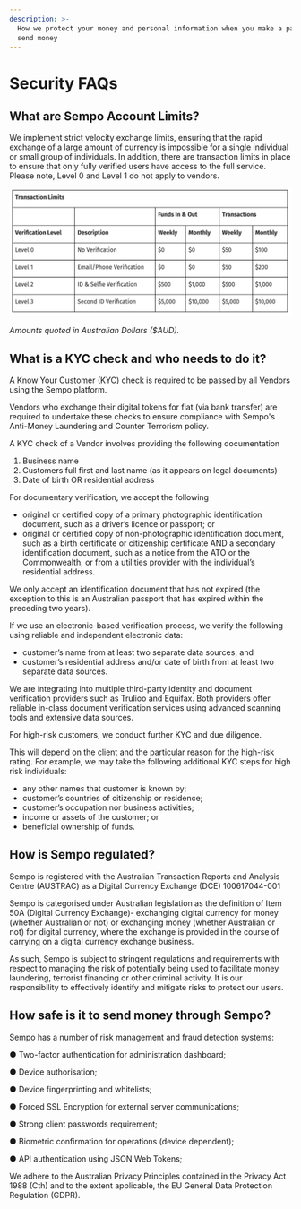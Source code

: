 ```yaml
---
description: >-
  How we protect your money and personal information when you make a payment or
  send money
---
```


# Security FAQs

## What are Sempo Account Limits?

We implement strict velocity exchange limits, ensuring that the rapid exchange of a large amount of currency is impossible for a single individual or small group of individuals. In addition, there are transaction limits in place to ensure that only fully verified users have access to the full service. Please note, Level 0 and Level 1 do not apply to vendors.

![](../.gitbook/assets/image.png)

_Amounts quoted in Australian Dollars \($AUD\)._

## What is a KYC check and who needs to do it?

A Know Your Customer \(KYC\) check is required to be passed by all Vendors using the Sempo platform.

Vendors who exchange their digital tokens for fiat \(via bank transfer\) are required to undertake these checks to ensure compliance with Sempo's Anti-Money Laundering and Counter Terrorism policy.

A KYC check of a Vendor involves providing the following documentation

1. Business name
2. Customers full first and last name \(as it appears on legal documents\)
3. Date of birth OR residential address

For documentary verification, we accept the following

* original or certified copy of a primary photographic identification document, such as a driver’s licence or passport; or
* original or certified copy of non-photographic identification document, such as a birth certificate or citizenship certificate AND a secondary identification document, such as a notice from the ATO or the Commonwealth, or from a utilities provider with the individual’s residential address.

We only accept an identification document that has not expired \(the exception to this is an Australian passport that has expired within the preceding two years\). 

If we use an electronic-based verification process, we verify the following using reliable and independent electronic data:

* customer’s name from at least two separate data sources; and
* customer’s residential address and/or date of birth from at least two separate data sources. 

We are integrating into multiple third-party identity and document verification providers such as Trulioo and Equifax. Both providers offer reliable in-class document verification services using advanced scanning tools and extensive data sources.

For high-risk customers, we conduct further KYC and due diligence.

This will depend on the client and the particular reason for the high-risk rating. For example, we may take the following additional KYC steps for high risk individuals:

* any other names that customer is known by;
* customer’s countries of citizenship or residence;
* customer’s occupation nor business activities;
* income or assets of the customer; or
* beneficial ownership of funds.

## How is Sempo regulated?

Sempo is registered with the Australian Transaction Reports and Analysis Centre \(AUSTRAC\) as a Digital Currency Exchange \(DCE\) 100617044-001

Sempo is categorised under Australian legislation as the definition of Item 50A \(Digital Currency Exchange\)- exchanging digital currency for money \(whether Australian or not\) or exchanging money \(whether Australian or not\) for digital currency, where the exchange is provided in the course of carrying on a digital currency exchange business. 

As such, Sempo is subject to stringent regulations and requirements with respect to managing the risk of potentially being used to facilitate money laundering, terrorist financing or other criminal activity. It is our responsibility to effectively identify and mitigate risks to protect our users.

## How safe is it to send money through Sempo?

Sempo has a number of risk management and fraud detection systems:

● Two-factor authentication for administration dashboard;

● Device authorisation;

● Device fingerprinting and whitelists;

● Forced SSL Encryption for external server communications;

● Strong client passwords requirement;

● Biometric confirmation for operations \(device dependent\);

● API authentication using JSON Web Tokens;

We adhere to the Australian Privacy Principles contained in the Privacy Act 1988 \(Cth\) and to the extent applicable, the EU General Data Protection Regulation \(GDPR\).



